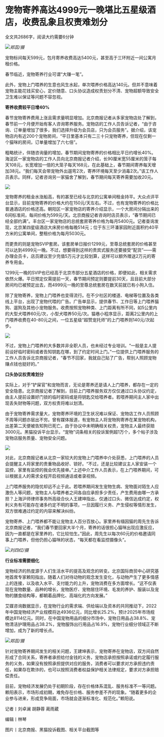 # 宠物寄养高达4999元一晚堪比五星级酒店，收费乱象且权责难划分

全文共2686字，阅读大约需要6分钟

![](https://inews.gtimg.com/newsapp_bt/0/15617280779/1000)_郑蕊/摄_

宠物标间每天599元，包月寄养收费高达5400元，甚至高于三环附近一间公寓月租价格。

春节临近，宠物寄养行业可谓“大赚一笔”。

此外，宠物上门喂养的生意也风生水起，单次喂养价格高达140元。但并不意味着宠物主能花钱买安心，定价随意、口头协议造成权责划分不清、宠物超额导致安全卫生难以保证等问题不容忽视。

**寄养收费较平日增40%**

春节宠物寄养费用上涨且需求量明显增加。北京商报记者从多家宠物店处了解到，春节前一个月便开始有客人咨询寄养服务。宠物店的工作人员告诉记者，“由于咨询、订单量增加了很多，我们选择升级为会员店，只为会员服务”。据介绍，该宠物店内有近200个宠物房间，“平日里基本只有二三十只宠物寄养，但现在仅剩一个猫咪的房间，订单量增加了六七倍”。

粗略统计，伴随咨询量的增加，春节期间宠物寄养的价格相比平日约增长40%。海淀区一家宠物店的工作人员向北京商报记者介绍，长90厘米宽55厘米的笼子每天108元，长宽增加一倍的大笼子每天168元，在此基础上，春节期间寄养每天增加38元。“我们每天会带宠物外出遛弯2次，寄养环境每天至少消毒2次。”该工作人员表示。同样，记者咨询另一家猫舍了解到，春节期间每天寄养需要加收20元。

![](https://inews.gtimg.com/newsapp_bt/0/15617280780/1000)

宠物寄养的租金水涨船高，有的甚至已经与北京的公寓单间租金持平。大众点评平台显示，目前宠物寄养的价格大约在150元/天左右。不过，也有宠物寄养的价格比普通酒店的价格还高。朝阳区一家宠物店的寄养介绍显示，一个大房间分隔出来的6间标准间，每间价格为599元/天。北京商报记者咨询时店员表示，“春节期间已经全部约满”。丰台区一家宠物店的总统套房寄养价格为每月5400元。记者查询发现，北京某四星级酒店大床房价格每晚514元；位于东三环潘家园附近面积约40平方米的公寓单间，整租价格为每月5030元。

而更贵的则是宠物SVIP套房。该套房单日报价1299元，至尊总统套房的价格甚至可以达到4999元一晚。不过，想要得到这样的贵宾式服务还要接受“配货”——需办理会员卡，店员建议至少充值5万元才比较划算，这样可以额外赠送2万元的寄养专用金。

1299元一晚的SVIP也已经高于北京市部分五星酒店的价格，即便如此，相关需求依然火爆。平日预定仅需提前一天，春节期间预定则要提前30天，且目前大部分房间均已被预定出去，而4999元一晚的至尊总统套房在数天前就已有小狗入住。

除了宠物寄养，宠物上门喂养也变得流行。在不少社区的楼道、电梯等位置及各类线上平台，出现了宠物代喂的广告。广告单显示，提供春节、工作日等上门喂养猫狗、遛狗及其他小宠物服务。收费按照宠物种类、上门距离有所不同，如5公里内的大型犬喂养60元/次，小型犬喂养50元/次。猫巷小程序显示，距离2公里内的上门喂养收费在40-80元之间，一位五星级“超赞宠托师”的上门喂养则140元/次起步。

![](https://inews.gtimg.com/newsapp_bt/0/15617280852/1000)

不过，宠物上门喂养的大多数并非全职人员，也未经过专业培训。“一般是主人提前设好临时密码或者告知钥匙在哪，到了约定时间上门。”一位提供上门喂养服务的工作人员告诉北京商报记者，“春节不回家，我就自己贴了广告，帮别人照顾宠物赚点钱也挺好的。”

**口头协议权责难划分**

实际上，对于“铲屎官”和宠物而言，无论是寄养还是请人上门喂养，都存在一定的安全隐患。北京商报记者了解到，目前上门喂养服务双方仅仅通过口头协议约定，由主人提前设置好门锁的临时密码或是将钥匙交给喂养者。若喂养期间主人家中出现丢失财物等问题，双方权责将难以划清。

由于宠物寄养需求量大，宠物寄养环境的卫生状况难以保证、宠物店工作人员照顾不周等问题亦层出不穷。曾有媒体报道，有宠物主人将宠物狗寄养在某宠物机构，出差第二天便被告知狗已死亡。由于协议中未明确相关权责，宠物主人最终获赔3000元。黑猫投诉平台显示，“宠物”词条相关的投诉案例超1万个，多个帖子涉及宠物店服务质量、宠物安全问题。

![](https://inews.gtimg.com/newsapp_bt/0/15617280854/1000)

对此，北京商报记者从北京一家较大的宠物上门喂养中介处获悉，上门喂养的人员会提醒主人将家里的贵重物品收好、锁好。“不过，还是比较建议主人家安装一个监控，家里有监控的我会优先接单。”上述中介工作人员表示，在上门喂养期间，可以根据主人的需求全程开启视频通话或者录视频。

上门喂养服务的隐忧却远不止于此。若喂养期间发生宠物生病、宠物面对陌生人应激伤人等问题，宠物主人与喂养者之间各自应承担多少责任，产生费用由哪一方承担？上海沪师律师事务所高级合伙人王建坤指出，仅通过口头、微信达成约定，权利义务有可能存在诸多约定不明的事项，一旦因履行义务、产生侵权等情形发生，双方很难通过约定的内容来解决纠纷。

宠物寄养、上门喂养都不能让宠物主人百分百放心。家里养有缅因猫的周先生告诉北京商报记者，“我们春节要回家大半个月，寄养的话很担心猫咪出现应激反应，因为一直都是在家里养的，它比较怕生。”因此，周先生以每次60元的价格邀请同事上门喂养，但他仍担心猫咪的状态，“每天都在看监控摄像头”。

![](https://inews.gtimg.com/newsapp_bt/0/15617280857/1000)_刘四红/摄_

**行业标准需要细化**

宠物经济的热度源于人们生活水平的提高及观念的转变。北京国际商贸中心研究基地首席专家赖阳指出，随着人们对待动物的观念发生变化，与动物产生了更多情感上的连接，以及收入水平、支付能力的上升，宠物消费在多方面增长。“这不仅表现在宠物数量、品种的增长，宠物医疗、宠物居住环境、毛发的养护、服装以及宠物的膳食结构等，都朝着品牌化、高端化的方向发展。”

艾媒咨询数据显示，在宠物行业的需求端、供给端以及资本的共同推动下，2022年中国宠物经济产业规模将达4936亿元，同比增长25.2%，预计2025年市场规模达8114亿元。同时，在中国宠物用品的细分市场中，宠物日用品占38.8%、宠物清洁护理用品占38.2%，宠物服饰出行用品占16.9%，宠物行业细分领域正不断增加，成为了新的增长点。

![](https://inews.gtimg.com/newsapp_bt/0/15617280941/1000)_郑蕊/摄_

针对宠物寄养期间发生的相关问题，王建坤表示，宠物寄养在宠物店，双方间自然形成了合同关系，寄养者承担给付金钱的义务，宠物店承担按照承诺或约定履行服务的义务，如果没有按照承担提供对应的服务，消费者可以要求对方承担违约责任，如果存在欺诈的，也可以按照消费者权益保护相关法律规定，要求对方承担赔偿责任。

目前，宠物经济发展仍处于初期阶段，存在价格体系混乱、服务标准不一等问题。赖阳表示，市场形成初期，难免存在价格、服务参差不齐的现象。“随着更多的企业参与进来，形成竞争局面，市场就会逐渐标准化、规范化。”赖阳说。

记者丨刘卓澜 胡静蓉 蔺雨葳

编辑丨林琴

图片丨北京商报、黑猫投诉截图、相关平台截图等

